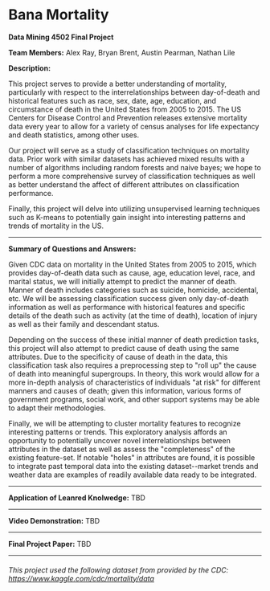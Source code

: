 # Bana Mortality

**Data Mining 4502 Final Project**

**Team Members:** Alex Ray, Bryan Brent, Austin Pearman, Nathan Lile

**Description:**
<p>This project serves to provide a better understanding of mortality, particularly with respect to the interrelationships between day-of-death and historical features such as race, sex, date, age, education, and circumstance of death in the United States from 2005 to 2015. The US Centers for Disease Control and Prevention releases extensive mortality data every year to allow for a variety of census analyses for life expectancy and death statistics, among other uses.

Our project will serve as a study of classification techniques on mortality data. Prior work with similar datasets has achieved mixed results with a number of algorithms including random forests and naive bayes; we hope to perform a more comprehensive survey of classification techniques as well as better understand the affect of different attributes on classification performance.

Finally, this project will delve into utilizing unsupervised learning techniques such as K-means to potentially gain insight into interesting patterns and trends of mortality in the US. </p>
___
**Summary of Questions and Answers:**
<p>Given CDC data on mortality in the United States from 2005 to 2015, which provides day-of-death data such as cause, age, education level, race, and marital status, we will initially attempt to predict the manner of death. Manner of death includes categories such as suicide, homicide, accidental, etc. We will be assessing classification success given only day-of-death information as well as performance with historical features and specific details of the death such as activity (at the time of death), location of injury as well as their family and descendant status.	

Depending on the success of these initial manner of death prediction tasks, this project will also attempt to predict cause of death using the same attributes. Due to the specificity of cause of death in the data, this classification task also requires a preprocessing step to "roll up" the cause of death into meaningful supergroups. In theory, this work would allow for a more in-depth analysis of characteristics of individuals "at risk" for different manners and causes of death; given this information, various forms of government programs, social work, and other support systems may be able to adapt their methodologies.

Finally, we will be attempting to cluster mortality features to recognize interesting patterns or trends. This exploratory analysis affords an opportunity to potentially uncover novel interrelationships between attributes in the dataset as well as assess the "completeness" of the existing feature-set. If notable "holes" in attributes are found, it is possible to integrate past temporal data into the existing dataset--market trends and weather data are examples of readily available data ready to be integrated. </p>
___
**Application of Leanred Knolwedge:**
TBD
___
**Video Demonstration:**
TBD
___
**Final Project Paper:**
TBD
___
###### This project used the following dataset from provided by the CDC: https://www.kaggle.com/cdc/mortality/data

